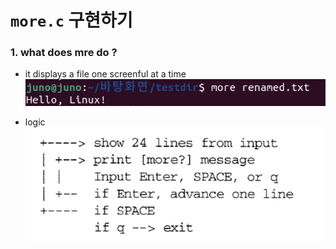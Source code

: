 # `more.c` 구현하기
### 1. what does mre do ?
* it displays a file one screenful at a time
![more](../assets/more_1.png)

* logic
![morelogic](../assets/more_2.png)
